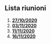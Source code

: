  ## Lista riunioni
 1. **[27/10/2020](2020_10_27.md)**
 2. **[03/11/2020](2020_11_03.md)**
 3. **[11/11/2020](2020_11_11.md)**
 4. **[16/11/2020](2020_11_16.md)**
